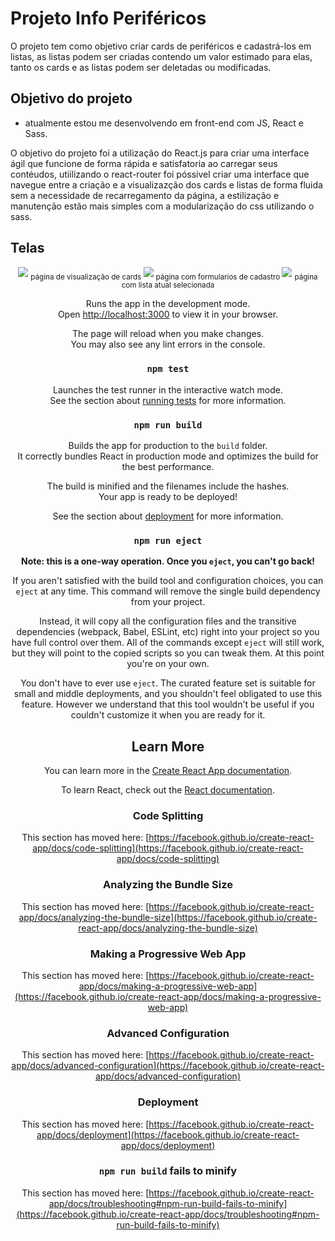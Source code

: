 # Projeto Info Periféricos

O projeto tem como objetivo criar cards de periféricos e cadastrá-los em listas, as listas podem ser criadas contendo um valor estimado para elas, tanto os cards e
as listas podem ser deletadas ou modificadas.

## Objetivo do projeto
- atualmente estou me desenvolvendo em front-end com JS, React e Sass.

O objetivo do projeto foi a utilização do React.js para criar uma interface ágil que funcione de forma rápida e satisfatoria ao carregar seus contéudos, utiilizando o
react-router foi póssivel criar uma interface que navegue entre a criação e a visualizazção dos cards e listas de forma fluida sem a necessidade de recarregamento da página, a estilização e manutenção estão mais simples com a modularização do css utilizando o sass.
 
## Telas
<div align="center">
  <img src="https://user-images.githubusercontent.com/103278618/225445293-59f034a2-1e18-4ecd-93a7-a9fb0d62a8f8.png" />
  <sub>página de visualização de cards </sub>
  <img src="https://user-images.githubusercontent.com/103278618/225445303-b73227d7-f7a4-47eb-a675-1a5202d00163.png" />
  <sub>página com formularios de cadastro </sub>
  <img src="https://user-images.githubusercontent.com/103278618/225445304-a07a8a81-eab9-4c1c-ae6a-8ddcf736a56b.png" />
  <sub>página com lista atual selecionada </sub>
<div>



Runs the app in the development mode.\
Open [http://localhost:3000](http://localhost:3000) to view it in your browser.

The page will reload when you make changes.\
You may also see any lint errors in the console.

### `npm test`

Launches the test runner in the interactive watch mode.\
See the section about [running tests](https://facebook.github.io/create-react-app/docs/running-tests) for more information.

### `npm run build`

Builds the app for production to the `build` folder.\
It correctly bundles React in production mode and optimizes the build for the best performance.

The build is minified and the filenames include the hashes.\
Your app is ready to be deployed!

See the section about [deployment](https://facebook.github.io/create-react-app/docs/deployment) for more information.

### `npm run eject`

**Note: this is a one-way operation. Once you `eject`, you can't go back!**

If you aren't satisfied with the build tool and configuration choices, you can `eject` at any time. This command will remove the single build dependency from your project.

Instead, it will copy all the configuration files and the transitive dependencies (webpack, Babel, ESLint, etc) right into your project so you have full control over them. All of the commands except `eject` will still work, but they will point to the copied scripts so you can tweak them. At this point you're on your own.

You don't have to ever use `eject`. The curated feature set is suitable for small and middle deployments, and you shouldn't feel obligated to use this feature. However we understand that this tool wouldn't be useful if you couldn't customize it when you are ready for it.

## Learn More

You can learn more in the [Create React App documentation](https://facebook.github.io/create-react-app/docs/getting-started).

To learn React, check out the [React documentation](https://reactjs.org/).

### Code Splitting

This section has moved here: [https://facebook.github.io/create-react-app/docs/code-splitting](https://facebook.github.io/create-react-app/docs/code-splitting)

### Analyzing the Bundle Size

This section has moved here: [https://facebook.github.io/create-react-app/docs/analyzing-the-bundle-size](https://facebook.github.io/create-react-app/docs/analyzing-the-bundle-size)

### Making a Progressive Web App

This section has moved here: [https://facebook.github.io/create-react-app/docs/making-a-progressive-web-app](https://facebook.github.io/create-react-app/docs/making-a-progressive-web-app)

### Advanced Configuration

This section has moved here: [https://facebook.github.io/create-react-app/docs/advanced-configuration](https://facebook.github.io/create-react-app/docs/advanced-configuration)

### Deployment

This section has moved here: [https://facebook.github.io/create-react-app/docs/deployment](https://facebook.github.io/create-react-app/docs/deployment)

### `npm run build` fails to minify

This section has moved here: [https://facebook.github.io/create-react-app/docs/troubleshooting#npm-run-build-fails-to-minify](https://facebook.github.io/create-react-app/docs/troubleshooting#npm-run-build-fails-to-minify)
